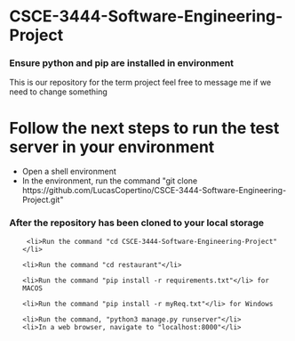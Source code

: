 # CSCE-3444-Software-Engineering-Project
<h3>Ensure python and pip are installed in environment</h3>
This is our repository for the term project feel free to message me if we need to change something
<h1> Follow the next steps to run the test server in your environment</h1>
<ul>
	<li>Open a shell environment</li>	
	<li>In the environment, run the command "git clone https://github.com/LucasCopertino/CSCE-3444-Software-Engineering-Project.git"</li>
</ul>

<h3>After the repository has been cloned to your local storage</h3>
<ul>
	
	 <li>Run the command "cd CSCE-3444-Software-Engineering-Project"</li>
	
	<li>Run the command "cd restaurant"</li>
	
	<li>Run the command "pip install -r requirements.txt"</li> for MACOS
	
	<li>Run the command "pip install -r myReq.txt"</li> for Windows

	<li>Run the command, "python3 manage.py runserver"</li>
	<li>In a web browser, navigate to "localhost:8000"</li>
</ul>
